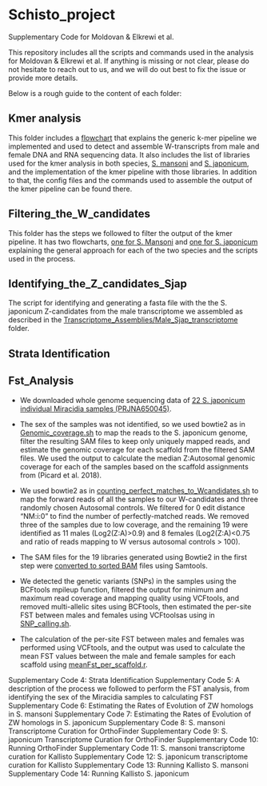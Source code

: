# Schisto_project
Supplementary Code for Moldovan & Elkrewi et al. 

This repository includes all the scripts and commands used in the analysis for Moldovan & Elkrewi et al. If anything is missing or not clear, please do not hesitate to reach out to us, and we will do out best to fix the issue or provide more details.

Below is a rough guide to the content of each folder:

## Kmer analysis 
This folder includes a [flowchart](https://github.com/Melkrewi/Schisto_project/blob/Revised/Kmer_analysis/Kmer_pipeline.pdf) that explains the generic k-mer pipeline we implemented and used to detect and assemble W-transcripts from male and female DNA and RNA sequencing data. It also includes the list of libraries used for the kmer analysis in both species, [S. mansoni](https://github.com/Melkrewi/Schisto_project/blob/Revised/Kmer_analysis/Sman_list_of_libraries.txt) and [S. japonicum](https://github.com/Melkrewi/Schisto_project/blob/Revised/Kmer_analysis/Sjap_list_of_libraries.txt), and the implementation of the kmer pipeline with those libraries. In addition to that, the config files and the commands used to assemble the output of the kmer pipeline can be found there.

## Filtering_the_W_candidates
This folder has the steps we followed to filter the output of the kmer pipeline. It has two flowcharts, [one for S. Mansoni](https://github.com/Melkrewi/Schisto_project/blob/Revised/Filtering_the_W_candidates/Mansoni_Filtering.pdf) and [one for S. japonicum](https://github.com/Melkrewi/Schisto_project/blob/Revised/Filtering_the_W_candidates/Japonicum_Filtering.pdf) explaining the general approach for each of the two species and the scripts used in the process.

## Identifying_the_Z_candidates_Sjap
The script for identifying and generating a fasta file with the the S. japonicum Z-candidates from the male transcriptome we assembled as described in the [Transcriptome_Assemblies/Male_Sjap_transcriptome](https://github.com/Melkrewi/Schisto_project/tree/Revised/Transcriptome_Assemblies/Male_Sjap_transcriptome) folder.
## Strata Identification


## Fst_Analysis

* We downloaded whole genome sequencing data of [22 S. japonicum individual Miracidia samples (PRJNA650045)](https://github.com/Melkrewi/Schisto_project/blob/Revised/Fst_Analysis/Miracidia_samples.txt). 

* The sex of the samples was not identified, so we used bowtie2 as in [Genomic_coverage.sh](https://github.com/Melkrewi/Schisto_project/blob/Revised/Fst_Analysis/Genomic_coverage.sh) to map the reads to the S. japonicum genome, filter the resulting SAM files to keep only uniquely mapped reads, and estimate the genomic coverage for each scaffold from the filtered SAM files. We used the output to calculate the median Z:Autosomal genomic coverage for each of the samples based on the scaffold assignments from (Picard et al. 2018). 
* We used bowtie2 as in [counting_perfect_matches_to_Wcandidates.sh](https://github.com/Melkrewi/Schisto_project/blob/Revised/Fst_Analysis/counting_perfect_matches_to_Wcandidates.sh) to map the forward reads of all the samples to our W-candidates and three randomly chosen Autosomal controls. We filtered for 0 edit distance “NM:i:0” to find the number of perfectly-matched reads. We removed three of the samples due to low coverage, and the remaining 19 were identified as 11 males (Log2(Z:A)>0.9) and 8 females (Log2(Z:A)<0.75 and ratio of reads mapping to W versus autosomal controls > 100).
* The SAM files for the 19 libraries generated using Bowtie2 in the first step were [converted to sorted BAM](https://github.com/Melkrewi/Schisto_project/blob/Revised/Fst_Analysis/SAM_to_sorted_BAM.sh) files using Samtools. 
* We detected the genetic variants (SNPs) in the samples using the BCFtools mpileup function, filtered the output for minimum and maximum read coverage and mapping quality using VCFtools, and removed multi-allelic sites using BCFtools, then estimated the per-site FST between males and females using VCFtoolsas using in [SNP_calling.sh](https://github.com/Melkrewi/Schisto_project/blob/Revised/Fst_Analysis/SNP_calling.sh). 
* The calculation of the per-site FST between males and females was performed using VCFtools, and the output was used to calculate the mean FST values between the male and female samples for each scaffold using [meanFst_per_scaffold.r](https://github.com/Melkrewi/Schisto_project/blob/Revised/Fst_Analysis/meanFst_per_scaffold.r).

Supplementary Code 4: Strata Identification
Supplementary Code 5: A description of the process we followed to perform the FST analysis, from identifying the sex of the Miracidia samples to calculating FST
Supplementary Code 6: Estimating the Rates of Evolution of ZW homologs in S. mansoni
Supplementary Code 7: Estimating the Rates of Evolution of ZW homologs in S. japonicum
Supplementary Code 8: S. mansoni Transcriptome Curation for OrthoFinder
Supplementary Code 9: S. japonicum Transcriptome Curation for OrthoFinder
Supplementary Code 10: Running OrthoFinder
Supplementary Code 11: S. mansoni transcriptome curation for Kallisto
Supplementary Code 12: S. japonicum transcriptome curation for Kallisto
Supplementary Code 13: Running Kallisto S. mansoni
Supplementary Code 14: Running Kallisto S. japonicum
